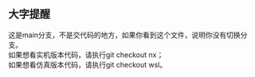 ## 大字提醒
这是main分支，不是交代码的地方，如果你看到这个文件，说明你没有切换分支。<br>
如果想看实机版本代码，请执行git checkout nx；<br>
如果想看仿真版本代码，请执行git checkout wsl。
